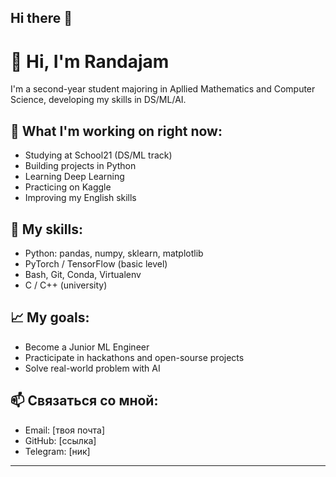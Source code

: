 ## Hi there 👋

<!--
**randajam/randajam** is a ✨ _special_ ✨ repository because its `README.md` (this file) appears on your GitHub profile.

Here are some ideas to get you started:

- 🔭 I’m currently working on ...
- 🌱 I’m currently learning ...
- 👯 I’m looking to collaborate on ...
- 🤔 I’m looking for help with ...
- 💬 Ask me about ...
- 📫 How to reach me: ...
- 😄 Pronouns: ...
- ⚡ Fun fact: ...
-->

# 👋 Hi, I'm Randajam

I'm a second-year student majoring in Apllied Mathematics and Computer Science, developing my skills in DS/ML/AI.

## 🚀 What I'm working on right now:
- Studying at School21 (DS/ML track)
- Building projects in Python
- Learning Deep Learning
- Practicing on Kaggle
- Improving my English skills

## 🧩 My skills:
- Python: pandas, numpy, sklearn, matplotlib
- PyTorch / TensorFlow (basic level)
- Bash, Git, Conda, Virtualenv
- C / C++ (university)

## 📈 My goals:
- Become a Junior ML Engineer
- Practicipate in hackathons and open-sourse projects
- Solve real-world problem with AI

## 📫 Связаться со мной:
- Email: [твоя почта]
- GitHub: [ссылка]
- Telegram: [ник]

---
